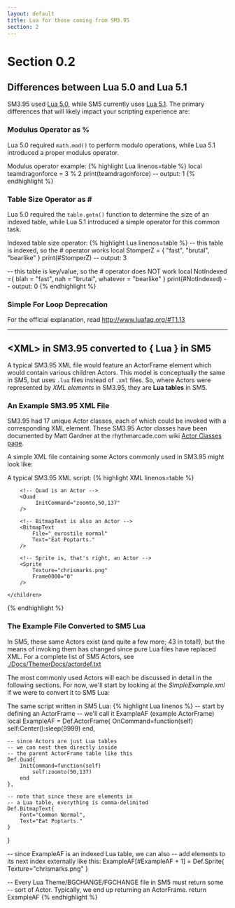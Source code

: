```yaml
---
layout: default
title: Lua for those coming from SM3.95
section: 2
---
```


# Section 0.2

## Differences between Lua 5.0 and Lua 5.1

SM3.95 used [Lua 5.0](http://www.lua.org/versions.html\#5.0), while SM5 currently uses [Lua 5.1](http://www.lua.org/versions.html\#5.1).
The primary differences that will likely impact your scripting experience are:

### Modulus Operator as %
Lua 5.0 required `math.mod()` to perform modulo operations, while Lua 5.1 introduced a proper modulus operator.

<span class="CodeExample-Title">Modulus operator example:</span>
{% highlight Lua linenos=table %}
local teamdragonforce = 3 % 2
print(teamdragonforce)
-- output: 1
{% endhighlight %}

### Table Size Operator as &#35;
Lua 5.0 required the  `table.getn()` function to determine the size of an indexed table, while Lua 5.1 introduced a simple operator for this common task.

<span class="CodeExample-Title">Indexed table size operator:</span>
{% highlight Lua linenos=table %}
-- this table is indexed, so the # operator works
local StomperZ = { "fast", "brutal", "bearlike" }
print(#StomperZ)
-- output: 3

-- this table is key/value, so the # operator does NOT work
local NotIndexed ={
	blah = "fast",
	nah = "brutal",
	whatever = "bearlike"
}
print(#NotIndexed)
-- output: 0
{% endhighlight %}

### Simple For Loop Deprecation
For the official explanation, read <http://www.luafaq.org/#T1.13>


<hr>

## &lt;<span class="nt">XML</span>&gt; in SM3.95 converted to { <span class="kd" >Lua</span> } in SM5

A typical SM3.95 XML file would feature an ActorFrame element which would contain various children Actors.  This model is conceptually the same in SM5, but uses `.lua` files instead of `.xml` files.  So, where Actors were represented by *XML elements* in SM3.95, they are **Lua tables** in SM5.

### An Example SM3.95 XML File

SM3.95 had 17 unique Actor classes, each of which could be invoked with a corresponding XML element.  These SM3.95 Actor classes have been documented by Matt Gardner at the rhythmarcade.com wiki [Actor Classes page](http://rhythmarcade.com/wiki/stepmania/sm_395/theming/actorclasses).

A simple XML file containing some Actors commonly used in SM3.95 might look like:

<span class="CodeExample-Title">A typical SM3.95 XML script:</span>
 {% highlight XML linenos=table %}
<!-- ActorFrame is an Actor -->
<ActorFrame OnCommand="x,SCREEN_CENTER_X;y,SCREEN_CENTER_Y;sleep,9999">
	<children>

		<!-- Quad is an Actor -->
		<Quad
			 InitCommand="zoomto,50,137"
		/>

		<!-- BitmapText is also an Actor -->
		<BitmapText
			File="_eurostile normal"
			Text="Eat Poptarts."
		/>

		<!-- Sprite is, that's right, an Actor -->
		<Sprite
			Texture="chrismarks.png"
			Frame0000="0"
		/>

	</children>
</ActorFrame>
{% endhighlight %}

### The Example File Converted to SM5 Lua

In SM5, these same Actors exist (and quite a few more; 43 in total!), but the means of invoking them has changed since pure Lua files have replaced XML.  For a complete list of SM5 Actors, see [./Docs/ThemerDocs/actordef.txt](https://github.com/stepmania/stepmania/blob/master/Docs/Themerdocs/actordef.txt)


The most commonly used Actors will each be discussed in detail in the following sections.  For now, we'll start by looking at the *SimpleExample.xml* if we were to convert it to SM5 Lua:


<span class="CodeExample-Title">The same script written in SM5 Lua:</span>
{% highlight Lua linenos %}
-- start by defining an ActorFrame
-- we'll call it ExampleAF (example ActorFrame)
local ExampleAF = Def.ActorFrame{
	OnCommand=function(self)
		self:Center():sleep(9999)
	end,

	-- since Actors are just Lua tables
	-- we can nest them directly inside
	-- the parent ActorFrame table like this
	Def.Quad{
		InitCommand=function(self)
			self:zoomto(50,137)
		end
	},

	-- note that since these are elements in
	-- a Lua table, everything is comma-delimited
	Def.BitmapText{
		Font="Common Normal",
		Text="Eat Poptarts."
	}
}


-- since ExampleAF is an indexed Lua table, we can also
-- add elements to its next index externally like this:
ExampleAF[#ExampleAF + 1] = Def.Sprite{
	Texture="chrismarks.png"
}

-- Every Lua Theme/BGCHANGE/FGCHANGE file in SM5 must return some
-- sort of Actor. Typically, we end up returning an ActorFrame.
return ExampleAF
{% endhighlight %}

